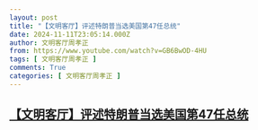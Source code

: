 ```yaml
---
layout: post
title: "【文明客厅】评述特朗普当选美国第47任总统"
date: 2024-11-11T23:05:14.000Z
author: 文明客厅周孝正
from: https://www.youtube.com/watch?v=GB6BwOD-4HU
tags: [ 文明客厅周孝正 ]
comments: True
categories: [ 文明客厅周孝正 ]
---
```

<!--1731366314000-->
[【文明客厅】评述特朗普当选美国第47任总统](https://www.youtube.com/watch?v=GB6BwOD-4HU)
------

<div>

</div>
